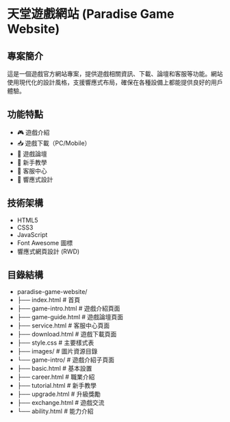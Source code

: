 # 天堂遊戲網站 (Paradise Game Website)

## 專案簡介

這是一個遊戲官方網站專案，提供遊戲相關資訊、下載、論壇和客服等功能。網站使用現代化的設計風格，支援響應式布局，確保在各種設備上都能提供良好的用戶體驗。

## 功能特點

- 🎮 遊戲介紹
- 📥 遊戲下載（PC/Mobile）
- 💬 遊戲論壇
- 🎯 新手教學
- 👥 客服中心
- 📱 響應式設計

## 技術架構

- HTML5
- CSS3
- JavaScript
- Font Awesome 圖標
- 響應式網頁設計 (RWD)

## 目錄結構

- paradise-game-website/
- ├── index.html # 首頁
- ├── game-intro.html # 遊戲介紹頁面
- ├── game-guide.html # 遊戲論壇頁面
- ├── service.html # 客服中心頁面
- ├── download.html # 遊戲下載頁面
- ├── style.css # 主要樣式表
- ├── images/ # 圖片資源目錄
- └── game-intro/ # 遊戲介紹子頁面
- ├── basic.html # 基本設置
- ├── career.html # 職業介紹
- ├── tutorial.html # 新手教學
- ├── upgrade.html # 升級獎勵
- ├── exchange.html # 遊戲交流
- └── ability.html # 能力介紹
